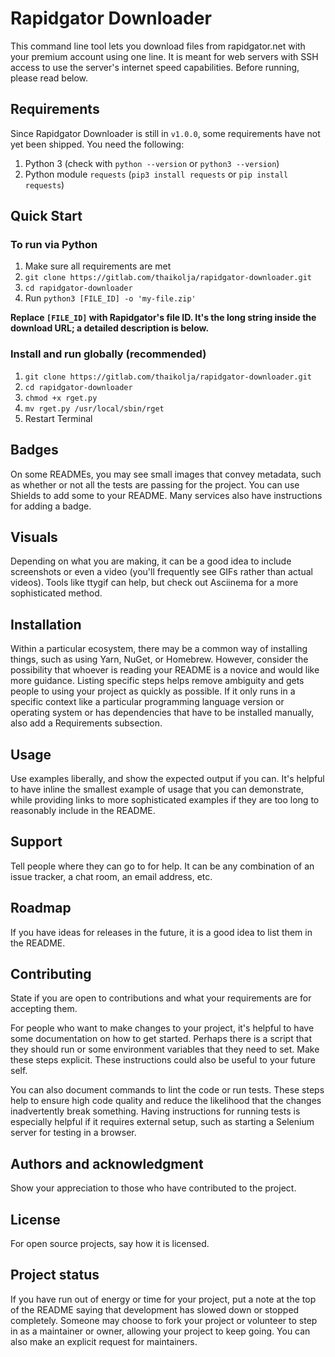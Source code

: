 # Rapidgator Downloader

This command line tool lets you download files from rapidgator.net with your premium account using one line. It is meant for web servers with SSH access to use the server's internet speed capabilities. Before running, please read below.

## Requirements

Since Rapidgator Downloader is still in `v1.0.0`, some requirements have not yet been shipped. You need the following:

1. Python 3 (check with `python --version` or `python3 --version`)
2. Python module `requests` (`pip3 install requests` or `pip install requests`)

## Quick Start

### To run via Python


1. Make sure all requirements are met
2. `git clone https://gitlab.com/thaikolja/rapidgator-downloader.git`
2. `cd rapidgator-downloader`
3. Run `python3 [FILE_ID] -o 'my-file.zip'`

**Replace `[FILE_ID]` with Rapidgator's file ID. It's the long string inside the download URL; a detailed description is below.**

### Install and run globally (recommended)

1. `git clone https://gitlab.com/thaikolja/rapidgator-downloader.git`
2. `cd rapidgator-downloader`
3. 	`chmod +x rget.py`
4. `mv rget.py /usr/local/sbin/rget`
5. Restart Terminal

## Badges
On some READMEs, you may see small images that convey metadata, such as whether or not all the tests are passing for the project. You can use Shields to add some to your README. Many services also have instructions for adding a badge.

## Visuals
Depending on what you are making, it can be a good idea to include screenshots or even a video (you'll frequently see GIFs rather than actual videos). Tools like ttygif can help, but check out Asciinema for a more sophisticated method.

## Installation
Within a particular ecosystem, there may be a common way of installing things, such as using Yarn, NuGet, or Homebrew. However, consider the possibility that whoever is reading your README is a novice and would like more guidance. Listing specific steps helps remove ambiguity and gets people to using your project as quickly as possible. If it only runs in a specific context like a particular programming language version or operating system or has dependencies that have to be installed manually, also add a Requirements subsection.

## Usage
Use examples liberally, and show the expected output if you can. It's helpful to have inline the smallest example of usage that you can demonstrate, while providing links to more sophisticated examples if they are too long to reasonably include in the README.

## Support
Tell people where they can go to for help. It can be any combination of an issue tracker, a chat room, an email address, etc.

## Roadmap
If you have ideas for releases in the future, it is a good idea to list them in the README.

## Contributing
State if you are open to contributions and what your requirements are for accepting them.

For people who want to make changes to your project, it's helpful to have some documentation on how to get started. Perhaps there is a script that they should run or some environment variables that they need to set. Make these steps explicit. These instructions could also be useful to your future self.

You can also document commands to lint the code or run tests. These steps help to ensure high code quality and reduce the likelihood that the changes inadvertently break something. Having instructions for running tests is especially helpful if it requires external setup, such as starting a Selenium server for testing in a browser.

## Authors and acknowledgment
Show your appreciation to those who have contributed to the project.

## License
For open source projects, say how it is licensed.

## Project status
If you have run out of energy or time for your project, put a note at the top of the README saying that development has slowed down or stopped completely. Someone may choose to fork your project or volunteer to step in as a maintainer or owner, allowing your project to keep going. You can also make an explicit request for maintainers.

